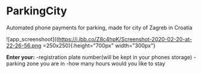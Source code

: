 # ParkingCity
Automated phone payments for parking, made for city of Zagreb in Croatia



![app_screenshoot]((https://i.ibb.co/Z8c4hpK/Screenshot-2020-02-20-at-22-26-56.png =250x250){:height="700px" width="300px"}


**Enter your:** 
-registration plate number(will be kept in your phones storage)
-parking zone you are in 
-how many hours would you like to stay












